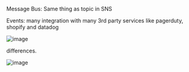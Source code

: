 Message Bus: 
Same thing as topic in SNS

Events: 
many integration with many 3rd party services like pagerduty, shopify and datadog


![image](https://github.com/user-attachments/assets/636bdeeb-e58d-469b-b14b-66a42e8b8bf6)


differences.

![image](https://github.com/user-attachments/assets/5cdf16cb-9d3a-44b5-b847-e7174322e6d8)

